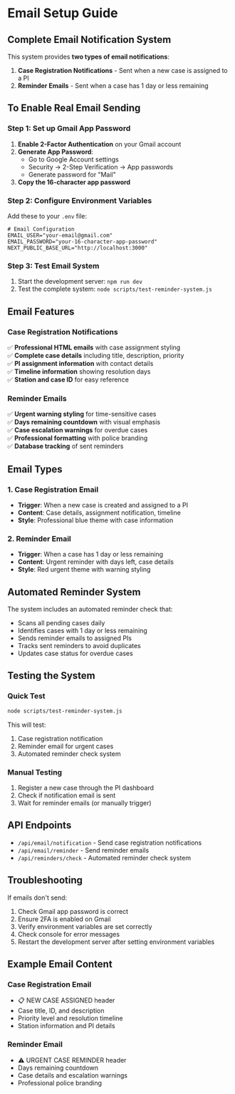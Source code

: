 # Email Setup Guide

## Complete Email Notification System

This system provides **two types of email notifications**:

1. **Case Registration Notifications** - Sent when a new case is assigned to a PI
2. **Reminder Emails** - Sent when a case has 1 day or less remaining

## To Enable Real Email Sending

### Step 1: Set up Gmail App Password

1. **Enable 2-Factor Authentication** on your Gmail account
2. **Generate App Password**:
   - Go to Google Account settings
   - Security → 2-Step Verification → App passwords
   - Generate password for "Mail"
3. **Copy the 16-character app password**

### Step 2: Configure Environment Variables

Add these to your `.env` file:

```env
# Email Configuration
EMAIL_USER="your-email@gmail.com"
EMAIL_PASSWORD="your-16-character-app-password"
NEXT_PUBLIC_BASE_URL="http://localhost:3000"
```

### Step 3: Test Email System

1. Start the development server: `npm run dev`
2. Test the complete system: `node scripts/test-reminder-system.js`

## Email Features

### Case Registration Notifications
✅ **Professional HTML emails** with case assignment styling  
✅ **Complete case details** including title, description, priority  
✅ **PI assignment information** with contact details  
✅ **Timeline information** showing resolution days  
✅ **Station and case ID** for easy reference  

### Reminder Emails
✅ **Urgent warning styling** for time-sensitive cases  
✅ **Days remaining countdown** with visual emphasis  
✅ **Case escalation warnings** for overdue cases  
✅ **Professional formatting** with police branding  
✅ **Database tracking** of sent reminders  

## Email Types

### 1. Case Registration Email
- **Trigger**: When a new case is created and assigned to a PI
- **Content**: Case details, assignment notification, timeline
- **Style**: Professional blue theme with case information

### 2. Reminder Email
- **Trigger**: When a case has 1 day or less remaining
- **Content**: Urgent reminder with days left, case details
- **Style**: Red urgent theme with warning styling

## Automated Reminder System

The system includes an automated reminder check that:
- Scans all pending cases daily
- Identifies cases with 1 day or less remaining
- Sends reminder emails to assigned PIs
- Tracks sent reminders to avoid duplicates
- Updates case status for overdue cases

## Testing the System

### Quick Test
```bash
node scripts/test-reminder-system.js
```

This will test:
1. Case registration notification
2. Reminder email for urgent cases
3. Automated reminder check system

### Manual Testing
1. Register a new case through the PI dashboard
2. Check if notification email is sent
3. Wait for reminder emails (or manually trigger)

## API Endpoints

- `/api/email/notification` - Send case registration notifications
- `/api/email/reminder` - Send reminder emails
- `/api/reminders/check` - Automated reminder check system

## Troubleshooting

If emails don't send:
1. Check Gmail app password is correct
2. Ensure 2FA is enabled on Gmail
3. Verify environment variables are set correctly
4. Check console for error messages
5. Restart the development server after setting environment variables

## Example Email Content

### Case Registration Email
- 📋 NEW CASE ASSIGNED header
- Case title, ID, and description
- Priority level and resolution timeline
- Station information and PI details

### Reminder Email
- ⚠️ URGENT CASE REMINDER header
- Days remaining countdown
- Case details and escalation warnings
- Professional police branding 